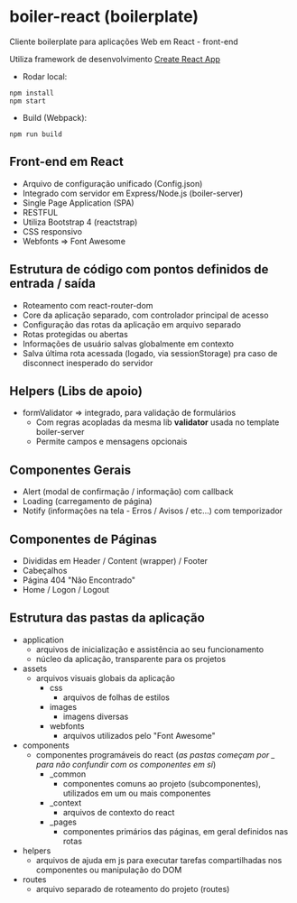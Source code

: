 # boiler-react (boilerplate)

Cliente boilerplate para aplicações Web em React - front-end

Utiliza framework de desenvolvimento [Create React App](https://github.com/facebook/create-react-app)

* Rodar local:
```
npm install
npm start
```

* Build (Webpack):
```
npm run build
```

## Front-end em React
  - Arquivo de configuração unificado (Config.json)
  - Integrado com servidor em Express/Node.js (boiler-server)
  - Single Page Application (SPA)
  - RESTFUL
  - Utiliza Bootstrap 4 (reactstrap)
  - CSS responsivo
  - Webfonts => Font Awesome

## Estrutura de código com pontos definidos de entrada / saída
  - Roteamento com react-router-dom
  - Core da aplicação separado, com controlador principal de acesso
  - Configuração das rotas da aplicação em arquivo separado
  - Rotas protegidas ou abertas
  - Informações de usuário salvas globalmente em contexto
  - Salva última rota acessada (logado, via sessionStorage) pra caso de disconnect inesperado do servidor

## Helpers (Libs de apoio)
  - formValidator => integrado, para validação de formulários
    + Com regras acopladas da mesma lib **validator** usada no template boiler-server
    + Permite campos e mensagens opcionais

## Componentes Gerais
  - Alert (modal de confirmação / informação) com callback
  - Loading (carregamento de página)
  - Notify (informações na tela - Erros / Avisos / etc...) com temporizador

## Componentes de Páginas
  - Divididas em Header / Content (wrapper) / Footer
  - Cabeçalhos
  - Página 404 "Não Encontrado"
  - Home / Logon / Logout

## Estrutura das pastas da aplicação
  - application
    + arquivos de inicialização e assistência ao seu funcionamento
    + núcleo da aplicação, transparente para os projetos
  - assets
    + arquivos visuais globais da aplicação
      * css
        - arquivos de folhas de estilos
      * images
        - imagens diversas
      * webfonts
        - arquivos utilizados pelo "Font Awesome"
  - components
    + componentes programáveis do react (_as pastas começam por _ para não confundir com os componentes em si_)
      + _common
        * componentes comuns ao projeto (subcomponentes), utilizados em um ou mais componentes
      + _context
        * arquivos de contexto do react
      + _pages
        * componentes primários das páginas, em geral definidos nas rotas
  - helpers
    + arquivos de ajuda em js para executar tarefas compartilhadas nos componentes ou manipulação do DOM
  - routes
    + arquivo separado de roteamento do projeto (routes)
